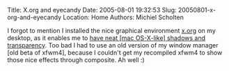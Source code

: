 Title: X.org and eyecandy
Date: 2005-08-01 19:32:53
Slug: 20050801-x-org-and-eyecandy
Location: Home
Authors: Michiel Scholten

<p>I forgot to mention I installed the nice graphical environment <a href="http://www.x.org">x.org</a> on my desktop, as it enables me to <a href="http://aquariusoft.org/gallery/v/screenies/linux/20050725_xorg_xfwm4_composite_03.png.html">have neat [mac OS-X-like] shadows and transparency</a>. Too bad I had to use an old version of my window manager [old beta of xfwm4], because I couldn't get my recompiled xfwm4 to show those nice effects through composite. Ah well :)</p>